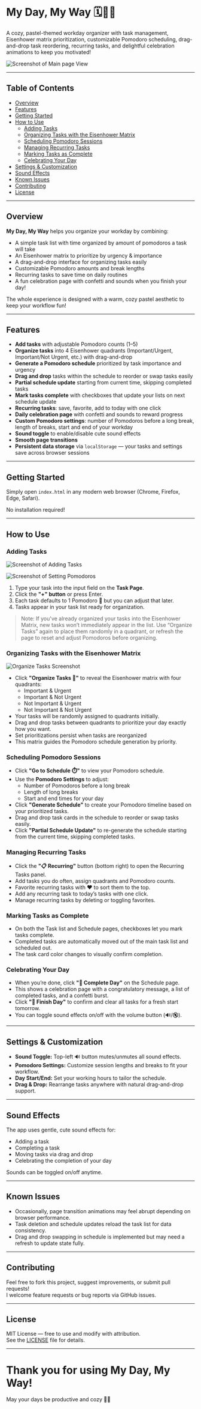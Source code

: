 # My Day, My Way 🗓️🍅✨

A cozy, pastel-themed workday organizer with task management, Eisenhower matrix prioritization, customizable Pomodoro scheduling, drag-and-drop task reordering, recurring tasks, and delightful celebration animations to keep you motivated!

![Screenshot of Main page View](images/base_ui.png)

---

## Table of Contents

- [Overview](#overview)  
- [Features](#features)  
- [Getting Started](#getting-started)  
- [How to Use](#how-to-use)  
  - [Adding Tasks](#adding-tasks)  
  - [Organizing Tasks with the Eisenhower Matrix](#organizing-tasks-with-the-eisenhower-matrix)  
  - [Scheduling Pomodoro Sessions](#scheduling-pomodoro-sessions)  
  - [Managing Recurring Tasks](#managing-recurring-tasks)  
  - [Marking Tasks as Complete](#marking-tasks-as-complete)  
  - [Celebrating Your Day](#celebrating-your-day)  
- [Settings & Customization](#settings--customization)  
- [Sound Effects](#sound-effects)  
- [Known Issues](#known-issues)  
- [Contributing](#contributing)  
- [License](#license)  

---

## Overview

**My Day, My Way** helps you organize your workday by combining:

- A simple task list with time organized by amount of pomodoros a task will take
- An Eisenhower matrix to prioritize by urgency & importance  
- A drag-and-drop interface for organizing tasks easily  
- Customizable Pomodoro amounts and break lengths  
- Recurring tasks to save time on daily routines  
- A fun celebration page with confetti and sounds when you finish your day!

The whole experience is designed with a warm, cozy pastel aesthetic to keep your workflow fun!

---

## Features

- **Add tasks** with adjustable Pomodoro counts (1–5)  
- **Organize tasks** into 4 Eisenhower quadrants (Important/Urgent, Important/Not Urgent, etc.) with drag-and-drop  
- **Generate a Pomodoro schedule** prioritized by task importance and urgency  
- **Drag and drop** tasks within the schedule to reorder or swap tasks easily  
- **Partial schedule update** starting from current time, skipping completed tasks  
- **Mark tasks complete** with checkboxes that update your lists on next schedule update 
- **Recurring tasks**: save, favorite, add to today with one click  
- **Daily celebration page** with confetti and sounds to reward progress  
- **Custom Pomodoro settings**: number of Pomodoros before a long break, length of breaks, start and end of your workday  
- **Sound toggle** to enable/disable cute sound effects  
- **Smooth page transitions**
- **Persistent data storage** via `localStorage` — your tasks and settings save across browser sessions

---

## Getting Started

Simply open `index.html` in any modern web browser (Chrome, Firefox, Edge, Safari).

No installation required!

---

## How to Use

### Adding Tasks

![Screenshot of Adding Tasks](images/adding_tasks.png)

![Screenshot of Setting Pomodoros](images/setting_pomodoros.png)

1. Type your task into the input field on the **Task Page**.  
2. Click the **"+" button** or press Enter.  
3. Each task defaults to 1 Pomodoro 🍅 but you can adjust that later.
4. Tasks appear in your task list ready for organization.

> Note: If you've already organized your tasks into the Eisenhower Matrix, new tasks won’t immediately appear in the list. Use “Organize Tasks” again to place them randomly in a quadrant, or refresh the page to reset and adjust Pomodoros before organizing.

### Organizing Tasks with the Eisenhower Matrix

![Organize Tasks Screenshot](images/organize_tasks.png)

- Click **"Organize Tasks 🧠"** to reveal the Eisenhower matrix with four quadrants:  
  - Important & Urgent  
  - Important & Not Urgent  
  - Not Important & Urgent  
  - Not Important & Not Urgent  
- Your tasks will be randomly assigned to quadrants initially.
- Drag and drop tasks between quadrants to prioritize your day exactly how you want.
- Set prioritizations persist when tasks are reorganized  
- This matrix guides the Pomodoro schedule generation by priority.

### Scheduling Pomodoro Sessions

- Click **"Go to Schedule ⏱️"** to view your Pomodoro schedule.  
- Use the **Pomodoro Settings** to adjust:  
  - Number of Pomodoros before a long break  
  - Length of long breaks  
  - Start and end times for your day  
- Click **"Generate Schedule"** to create your Pomodoro timeline based on your prioritized tasks.  
- Drag and drop task cards in the schedule to reorder or swap tasks easily.  
- Click **"Partial Schedule Update"** to re-generate the schedule starting from the current time, skipping completed tasks.

### Managing Recurring Tasks

- Click the **"📋 Recurring"** button (bottom right) to open the Recurring Tasks panel.  
- Add tasks you do often, assign quadrants and Pomodoro counts.  
- Favorite recurring tasks with ❤️ to sort them to the top.  
- Add any recurring task to today’s tasks with one click.  
- Manage recurring tasks by deleting or toggling favorites.

### Marking Tasks as Complete

- On both the Task list and Schedule pages, checkboxes let you mark tasks complete.  
- Completed tasks are automatically moved out of the main task list and scheduled out.  
- The task card color changes to visually confirm completion.

### Celebrating Your Day

- When you’re done, click **"🎉 Complete Day"** on the Schedule page.  
- This shows a celebration page with a congratulatory message, a list of completed tasks, and a confetti burst.  
- Click **"🌅 Finish Day"** to confirm and clear all tasks for a fresh start tomorrow.  
- You can toggle sound effects on/off with the volume button (🔊/🔇).

---

## Settings & Customization

- **Sound Toggle:** Top-left 🔊 button mutes/unmutes all sound effects.  
- **Pomodoro Settings:** Customize session lengths and breaks to fit your workflow.  
- **Day Start/End:** Set your working hours to tailor the schedule.  
- **Drag & Drop:** Rearrange tasks anywhere with natural drag-and-drop support.  

---

## Sound Effects

The app uses gentle, cute sound effects for:

- Adding a task  
- Completing a task  
- Moving tasks via drag and drop  
- Celebrating the completion of your day  

Sounds can be toggled on/off anytime.

---

## Known Issues

- Occasionally, page transition animations may feel abrupt depending on browser performance.  
- Task deletion and schedule updates reload the task list for data consistency.  
- Drag and drop swapping in schedule is implemented but may need a refresh to update state fully.

---

## Contributing

Feel free to fork this project, suggest improvements, or submit pull requests!  
I welcome feature requests or bug reports via GitHub issues.

---

## License

MIT License — free to use and modify with attribution.  
See the [LICENSE](LICENSE) file for details.

---

# Thank you for using **My Day, My Way**!  
May your days be productive and cozy 🌸🍅
